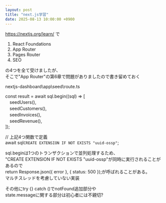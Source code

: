 ```yaml
---
layout: post
title: "next.js学習"
date: 2025-08-13 10:00:00 +0900
---
```


https://nextjs.org/learn/ で  
1. React Foundations  
2. App Router  
3. Pages Router  
4. SEO

の4つを全て受けましたが、  
そこで"App Router"の第6章で問題がありましたので書き留めておく

nextjs-dashboard\app\seed\route.ts

const result = await sql.begin((sql) => [  
　seedUsers(),  
　seedCustomers(),  
　seedInvoices(),  
　seedRevenue(),  
]);

// 上記4つ関数で定義  
await sql`CREATE EXTENSION IF NOT EXISTS "uuid-ossp"`;

sql.beginは1つのトランザクションで並列処理するため、  
"CREATE EXTENSION IF NOT EXISTS "uuid-ossp"が同時に実行されることがあるので  
return Response.json({ error }, { status: 500 });が呼ばれることがある。  
マルチスレッドを考慮していない実装

その他にtry {} catch ()でnotFound追加部分や  
state.messageに関する部分は初心者には不親切?
